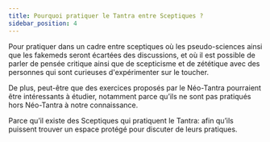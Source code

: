 ```yaml
---
title: Pourquoi pratiquer le Tantra entre Sceptiques ?
sidebar_position: 4
---
```


Pour pratiquer dans un cadre entre sceptiques où les pseudo-sciences ainsi que les fakemeds seront écartées des discussions, et où il est possible de parler de pensée critique ainsi que de scepticisme et de zététique avec des personnes qui sont curieuses d'expérimenter sur le toucher.

De plus, peut-être que des exercices proposés par le Néo-Tantra pourraient être intéressants à étudier, notamment parce qu’ils ne sont pas pratiqués hors Néo-Tantra à notre connaissance.

Parce qu’il existe des Sceptiques qui pratiquent le Tantra: afin qu’ils puissent trouver un espace protégé pour discuter de leurs pratiques.
